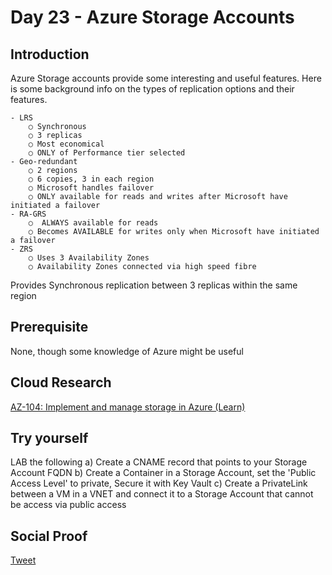 
# Day 23 - Azure Storage Accounts

## Introduction

Azure Storage accounts provide some interesting and useful features. Here is some background info on the types of replication options and their features.

	- LRS
		○ Synchronous
		○ 3 replicas
		○ Most economical 
		○ ONLY of Performance tier selected
	- Geo-redundant
		○ 2 regions
		○ 6 copies, 3 in each region
		○ Microsoft handles failover
		○ ONLY available for reads and writes after Microsoft have initiated a failover
	- RA-GRS
		○  ALWAYS available for reads
		○ Becomes AVAILABLE for writes only when Microsoft have initiated a failover
	- ZRS
		○ Uses 3 Availability Zones
		○ Availability Zones connected via high speed fibre
Provides Synchronous replication between 3 replicas within the same region

## Prerequisite

None, though some knowledge of Azure might be useful


## Cloud Research

[AZ-104: Implement and manage storage in Azure (Learn)](https://bit.ly/3eDPRF0)


## Try yourself

LAB the following
a) Create a CNAME record that points to your Storage Account FQDN
b) Create a Container in a Storage Account, set the 'Public Access Level' to private, Secure it with Key Vault
c) Create a PrivateLink between a VM in a VNET and connect it to a Storage Account that cannot be access via public access

## Social Proof


[Tweet](https://bit.ly/3k6uWeV)
